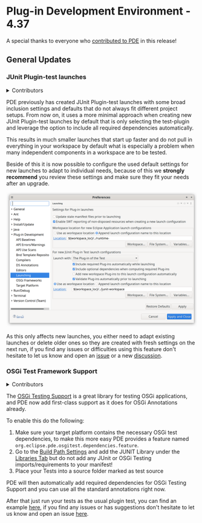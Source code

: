 # Plug-in Development Environment - 4.37

A special thanks to everyone who [contributed to PDE](acknowledgements.md#plug-in-development-environment) in this release!

## General Updates

### JUnit Plugin-test launches

<details>
<summary>Contributors</summary>

- [Christoph Läubrich ](https://github.com/laeubi)
</details>

PDE previously has created JUnit Plugin-test launches with some broad inclusion settings and defaults that do not always fit different project setups.
From now on, it uses a more minimal approach when creating new JUnit Plugin-test launches by default that is only selecting the test-plugin and leverage
the option to include all required dependencies automatically.

This results in much smaller launches that start up faster and do not pull in everything in your workspace by default what is especially a problem when
many independent components in a workspace are to be tested.

Beside of this it is now possible to configure the used default settings for new launches to adapt to individual needs, because of this 
we **strongly recommend** you review these settings and make sure they fit your needs after an upgrade.

![New PDE Launch Settings](images/pde_junit_launch_config.png)

As this only affects new launches, you either need to adapt existing launches or delete older ones so they are created with fresh settings on the next run,
if you find any issues or difficulties using this feature don't hesitate to let us know and open an [issue](https://github.com/eclipse-pde/eclipse.pde/issues)
or a new [discussion](https://github.com/eclipse-pde/eclipse.pde/discussions).

### OSGi Test Framework Support

<details>
<summary>Contributors</summary>

- [Christoph Läubrich ](https://github.com/laeubi)
</details>

The [OSGi Testing Support](https://github.com/eclipse-osgi-technology/osgi-test#osgi-testing-support) is a great library for testing OSGi applications,
and PDE now add first-class support as it does for OSGi Annotations already.

To enable this do the following:

1. Make sure your target platform contains the necessary OSGi test dependencies, to make this more easy PDE provides a feature named `org.eclipse.pde.osgitest.dependencies.feature`.
2. Go to the [Build Path Settings](https://help.eclipse.org/latest/topic/org.eclipse.jdt.doc.user/reference/ref-properties-build-path.htm) and add the JUNIT Library under the [Libraries Tab](https://help.eclipse.org/latest/topic/org.eclipse.jdt.doc.user/reference/ref-properties-build-path.htm#libraries) but do not add any JUnit or OSGi Testing imports/requirements to your manifest!
3. Place your Tests into a source folder marked as test source

PDE will then automatically add required dependencies for OSGi Testing Support and you can use all the standard annotations right now.

After that just run your tests as the usual plugin test, you can find an example [here](examples/osgitest-example.zip), if you find any issues or has suggestions don't hesitate to let us know and open an issue [here](https://github.com/eclipse-pde/eclipse.pde/issues).

<!--
## Editors
-->

<!--
## API Tools
-->

<!--
---
## PDE Compiler 
-->
